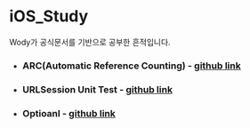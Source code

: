 # iOS_Study

Wody가 공식문서를 기반으로 공부한 흔적입니다.

- ### ARC(Automatic Reference Counting) - [github link](https://github.com/Wody95/iOS_Study/tree/main/ARC) 
- ### URLSession Unit Test - [github link](https://github.com/Wody95/iOS_Study/tree/main/URLSession/URLSession_Unit_Test)
- ### Optioanl - [github link](https://github.com/Wody95/iOS_Study/tree/main/Optional)
